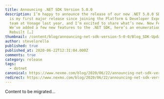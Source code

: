 ```yaml
---
title: Announcing .NET SDK Version 5.0.0
description: I’m happy to announce the release of our new .NET 5.0.0 SDK. This
  is my first major release since joining the Platform & Developer Experience
  team at Vonage last year, and I’m excited to share what’s new. New Features
  We’ve added a few new features to the .NET SDK, here’s an enumeration of them.
  Rebuilt […]
thumbnail: /content/blog/announcing-net-sdk-version-5-0-0/Blog_SDK-Updates_1200x600.png
author: stevelorello
published: true
published_at: 2020-06-22T12:31:04.000Z
comments: true
category: release
tags:
  - dotnet
canonical: https://www.nexmo.com/blog/2020/06/22/announcing-net-sdk-version-5-0-0
redirect: https://www.nexmo.com/blog/2020/06/22/announcing-net-sdk-version-5-0-0
---
```


Content to be migrated...
